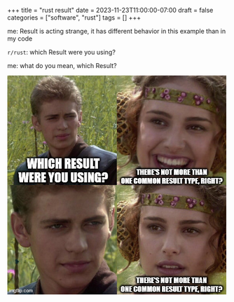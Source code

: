 +++
title = "rust result"
date = 2023-11-23T11:00:00-07:00
draft = false
categories = ["software", "rust"]
tags = []
+++

me: Result is acting strange, it has different behavior in this example than in my code

`r/rust`: which Result were you using?

me: what do you mean, which Result?

![](./result.png)